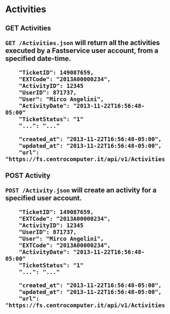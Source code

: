 Activities
===============

<h2> GET Activities

`GET /Activities.json` will return all the activities executed by a Fastservice user account, from a specified date-time. 

```
    "TicketID": 149087659,
    "EXTCode": "2013A00000234",
    "ActivityID": 12345
    "UserID": 871737,
    "User": "Mirco Angelini",
    "ActivityDate": "2013-11-22T16:56:48-05:00"
    "TicketStatus": "1"
    "...": "..."    
    
    "created_at": "2013-11-22T16:56:48-05:00",
    "updated_at": "2013-11-22T16:56:48-05:00",
    "url": "https://fs.centrocomputer.it/api/v1/Activities/Activities.json"
```


<h2> POST Activity

`POST /Activity.json` will create an activity for a specified user account. 

```
    "TicketID": 149087659,
    "EXTCode": "2013A00000234",
    "ActivityID": 12345
    "UserID": 871737,
    "User": "Mirco Angelini",
    "EXTCode": "2013A00000234",
    "ActivityDate": "2013-11-22T16:56:48-05:00"
    "TicketStatus": "1"
    "...": "..."    
    
    "created_at": "2013-11-22T16:56:48-05:00",
    "updated_at": "2013-11-22T16:56:48-05:00",
    "url": "https://fs.centrocomputer.it/api/v1/Activities/Activity.json"
```
